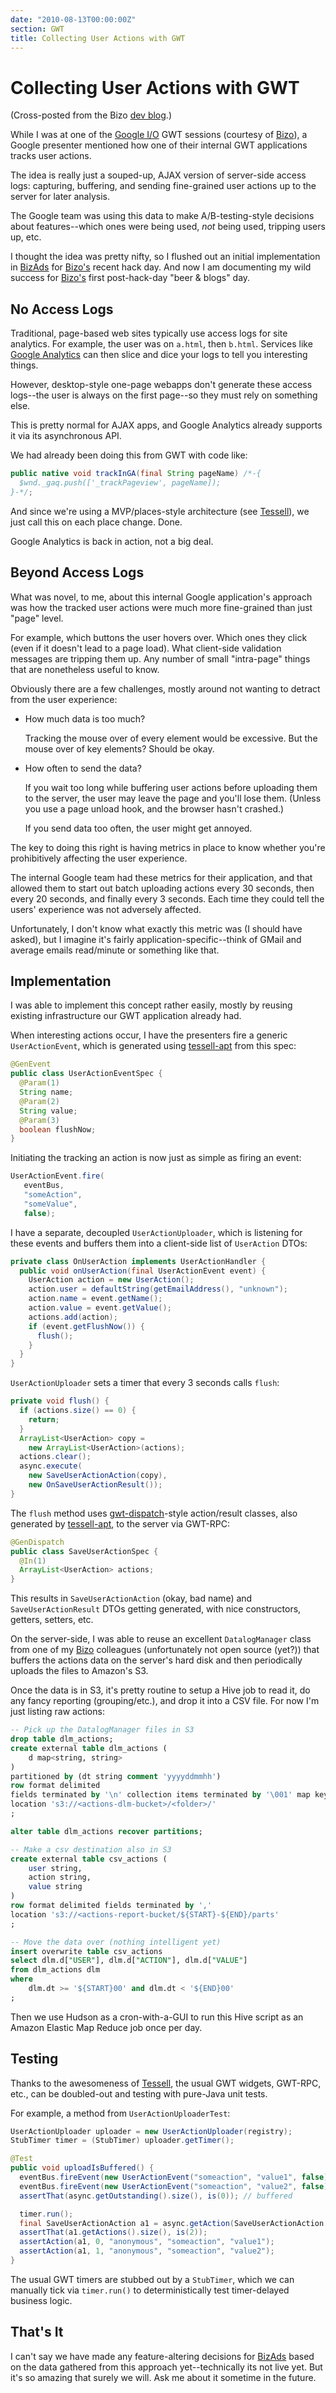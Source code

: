 ```yaml
---
date: "2010-08-13T00:00:00Z"
section: GWT
title: Collecting User Actions with GWT
---
```


Collecting User Actions with GWT
================================

(Cross-posted from the Bizo [dev blog](http://dev.bizo.com/2010/08/collecting-user-actions-with-gwt.html).)

While I was at one of the [Google I/O](http://code.google.com/events/io/2010/) GWT sessions (courtesy of [Bizo][1]), a Google presenter mentioned how one of their internal GWT applications tracks user actions.

The idea is really just a souped-up, AJAX version of server-side access logs: capturing, buffering, and sending fine-grained user actions up to the server for later analysis.

The Google team was using this data to make A/B-testing-style decisions about features--which ones were being used, *not* being used, tripping users up, etc.

I thought the idea was pretty nifty, so I flushed out an initial implementation in [BizAds][bizads] for [Bizo's][1] recent hack day. And now I am documenting my wild success for [Bizo's][1] first post-hack-day "beer & blogs" day.

No Access Logs
--------------

Traditional, page-based web sites typically use access logs for site analytics. For example, the user was on `a.html`, then `b.html`. Services like [Google Analytics](http://www.google.com/analytics) can then slice and dice your logs to tell you interesting things.

However, desktop-style one-page webapps don't generate these access logs--the user is always on the first page--so they must rely on something else.

This is pretty normal for AJAX apps, and Google Analytics already supports it via its asynchronous API.

We had already been doing this from GWT with code like:

```java
public native void trackInGA(final String pageName) /*-{
  $wnd._gaq.push(['_trackPageview', pageName]);
}-*/;
```

And since we're using a MVP/places-style architecture (see [Tessell](http://www.tessell.org)), we just call this on each place change. Done.

Google Analytics is back in action, not a big deal.

Beyond Access Logs
------------------

What was novel, to me, about this internal Google application's approach was how the tracked user actions were much more fine-grained than just "page" level.

For example, which buttons the user hovers over. Which ones they click (even if it doesn't lead to a page load). What client-side validation messages are tripping them up. Any number of small "intra-page" things that are nonetheless useful to know.

Obviously there are a few challenges, mostly around not wanting to detract from the user experience:

* How much data is too much?

  Tracking the mouse over of every element would be excessive. But the mouse over of key elements? Should be okay.

* How often to send the data?

  If you wait too long while buffering user actions before uploading them to the server, the user may leave the page and you'll lose them. (Unless you use a page unload hook, and the browser hasn't crashed.)

  If you send data too often, the user might get annoyed.

The key to doing this right is having metrics in place to know whether you're prohibitively affecting the user experience.

The internal Google team had these metrics for their application, and that allowed them to start out batch uploading actions every 30 seconds, then every 20 seconds, and finally every 3 seconds. Each time they could tell the users' experience was not adversely affected.

Unfortunately, I don't know what exactly this metric was (I should have asked), but I imagine it's fairly application-specific--think of GMail and average emails read/minute or something like that.

Implementation
--------------

I was able to implement this concept rather easily, mostly by reusing existing infrastructure our GWT application already had.

When interesting actions occur, I have the presenters fire a generic `UserActionEvent`, which is generated using [tessell-apt](http://github.com/stephenh/tessell/apt) from this spec:

```java
@GenEvent
public class UserActionEventSpec {
  @Param(1)
  String name;
  @Param(2)
  String value;
  @Param(3)
  boolean flushNow;
}
```

Initiating the tracking an action is now just as simple as firing an event:

```java
UserActionEvent.fire(
   eventBus,
   "someAction",
   "someValue",
   false);
```

I have a separate, decoupled `UserActionUploader`, which is listening for these events and buffers them into a client-side list of `UserAction` DTOs:

```java
private class OnUserAction implements UserActionHandler {
  public void onUserAction(final UserActionEvent event) {
    UserAction action = new UserAction();
    action.user = defaultString(getEmailAddress(), "unknown");
    action.name = event.getName();
    action.value = event.getValue();
    actions.add(action);
    if (event.getFlushNow()) {
      flush();
    }
  }
}
```

`UserActionUploader` sets a timer that every 3 seconds calls `flush`:

```java
private void flush() {
  if (actions.size() == 0) {
    return;
  }
  ArrayList<UserAction> copy =
    new ArrayList<UserAction>(actions);
  actions.clear();
  async.execute(
    new SaveUserActionAction(copy),
    new OnSaveUserActionResult());
}
```

The `flush` method uses [gwt-dispatch](http://code.google.com/p/gwt-dispatch/)-style action/result classes, also generated by [tessell-apt](http://github.com/stephenh/tessell/apt), to the server via GWT-RPC:

```java
@GenDispatch
public class SaveUserActionSpec {
  @In(1)
  ArrayList<UserAction> actions;
}
```

This results in `SaveUserActionAction` (okay, bad name) and `SaveUserActionResult` DTOs getting generated, with nice constructors, getters, setters, etc.

On the server-side, I was able to reuse an excellent `DatalogManager` class from one of my [Bizo][1] colleagues (unfortunately not open source (yet?)) that buffers the actions data on the server's hard disk and then periodically uploads the files to Amazon's S3.

Once the data is in S3, it's pretty routine to setup a Hive job to read it, do any fancy reporting (grouping/etc.), and drop it into a CSV file. For now I'm just listing raw actions:

```sql
-- Pick up the DatalogManager files in S3
drop table dlm_actions;
create external table dlm_actions (
    d map<string, string>
)
partitioned by (dt string comment 'yyyyddmmhh')
row format delimited
fields terminated by '\n' collection items terminated by '\001' map keys terminated by '\002'
location 's3://<actions-dlm-bucket>/<folder>/'
;

alter table dlm_actions recover partitions;

-- Make a csv destination also in S3
create external table csv_actions (
    user string,
    action string,
    value string
)
row format delimited fields terminated by ','
location 's3://<actions-report-bucket/${START}-${END}/parts'
;

-- Move the data over (nothing intelligent yet)
insert overwrite table csv_actions
select dlm.d["USER"], dlm.d["ACTION"], dlm.d["VALUE"]
from dlm_actions dlm
where
    dlm.dt >= '${START}00' and dlm.dt < '${END}00'
;
```

Then we use Hudson as a cron-with-a-GUI to run this Hive script as an Amazon Elastic Map Reduce job once per day.

Testing
-------

Thanks to the awesomeness of [Tessell](http://www.tessell.org), the usual GWT widgets, GWT-RPC, etc., can be doubled-out and testing with pure-Java unit tests.

For example, a method from `UserActionUploaderTest`:

```java
UserActionUploader uploader = new UserActionUploader(registry);
StubTimer timer = (StubTimer) uploader.getTimer();

@Test
public void uploadIsBuffered() {
  eventBus.fireEvent(new UserActionEvent("someaction", "value1", false));
  eventBus.fireEvent(new UserActionEvent("someaction", "value2", false));
  assertThat(async.getOutstanding().size(), is(0)); // buffered

  timer.run();
  final SaveUserActionAction a1 = async.getAction(SaveUserActionAction.class);
  assertThat(a1.getActions().size(), is(2));
  assertAction(a1, 0, "anonymous", "someaction", "value1");
  assertAction(a1, 1, "anonymous", "someaction", "value2");
}
```

The usual GWT timers are stubbed out by a `StubTimer`, which we can manually tick via `timer.run()` to deterministically test timer-delayed business logic.

That's It
---------

I can't say we have made any feature-altering decisions for [BizAds][bizads] based on the data gathered from this approach yet--technically its not live yet. But it's so amazing that surely we will. Ask me about it sometime in the future.

[1]: http://www.bizo.com
[bizads]: http://bizads.bizo.com


